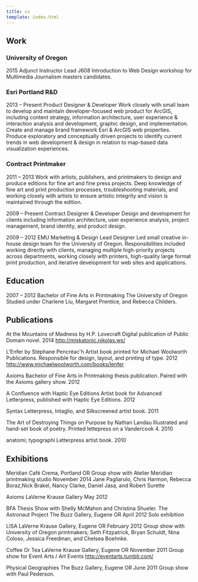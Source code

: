 ```yaml
---
title: cv
template: index.html
---
```


## Work


### University of Oregon
<date>2015</date>
Adjunct Instructor
Lead J608 Introduction to Web Design workshop for Multimedia Journalism masters candidates.

### Esri Portland R&D
2013 – Present
Product Designer & Developer
Work closely with small team to develop and maintain developer-focused web product for ArcGIS, including content strategy, information architecture, user experience & interaction analysis and development, graphic design, and implementation. Create and manage brand framework Esri & ArcGIS web properties. Produce exploratory and conceptually driven projects to identify current trends in web development & design in relation to map-based data visualization experiences.

### Contract Printmaker
2011 – 2013
Work with artists, publishers, and printmakers to design and produce editions for fine art and fine press projects. Deep knowledge of fine art and print production processes, troubleshooting
materials, and working closely with artists to ensure artistic integrity and vision is maintained through the edition.

2009 – Present
Contract Designer & Developer
Design and development for clients including information architecture, user experience analysis, project management, brand identity, and product design.

2009 – 2012
EMU Marketing & Design
Lead Designer
Led small creative in-house design team for the University of Oregon. Responsibilities included working directly with clients, managing multiple high-priority projects across departments, working closely with printers, high-quality large format print production, and iterative development for web sites and applications.

## Education

2007 – 2012
Bachelor of Fine Arts in Printmaking
The University of Oregon
Studied under Charlene Liu, Margaret Prentice, and Rebecca Childers.

## Publications
At the Mountains of Madness
by H.P. Lovecraft
Digital publication of Public Domain novel.
2014
http://miskatonic.nikolas.ws/

L'Enfer
by Stéphane Pencréac'h
Artist book printed for Michael Woolworth Publications. Responsible for design, layout, and printing of type.
2012
http://www.michaelwoolworth.com/books/lenfer

Axioms
Bachelor of Fine Arts in Printmaking thesis publication. Paired with the Axioms gallery show.
2012

A Confluence
with Haptic Eye Editions
Artist book for Advanced Letterpress, published with Haptic Eye Editions.
2012

Syntax
Letterpress, Intaglio, and Silkscreened artist book.
2011

The Art of Destroying Things on Purpose
by Nathan Landau
Illustrated and hand-set book of poetry. Printed lettepress on a Vandercook 4.
2010

anatomi; typographi
Letterpress artist book.
2010

## Exhibitions
Meridian
Café Crema, Portland OR
Group show with Atelier Meridian printmaking studio
November 2014
Jane Pagliarulo, Chris Harmon, Rebecca Boraz,Nick Brakel, Nancy Clarke, Daniel Jasa, and Robert Surette

Axioms
LaVerne Krause Gallery
May 2012

BFA Thesis Show with Shelly McMahon and Christina Shueler.
The Astronaut Project
The Buzz Gallery, Eugene OR
April 2012
Solo exhibition

LISA
LaVerne Krause Gallery, Eugene OR
February 2012
Group show with University of Oregon printmakers; Seth Fitzpatrick, Bryan Schuldt, Nina Coloso, Jessica Freedman, and Chelsea Boehnke.

Coffee Or Tea
LaVerne Krause Gallery, Eugene OR
November 2011
Group show for Event Arts / Art Events
http://eventarts.tumblr.com/

Physical Geographies
The Buzz Gallery, Eugene OR
June 2011
Group show with Paul Pederson.